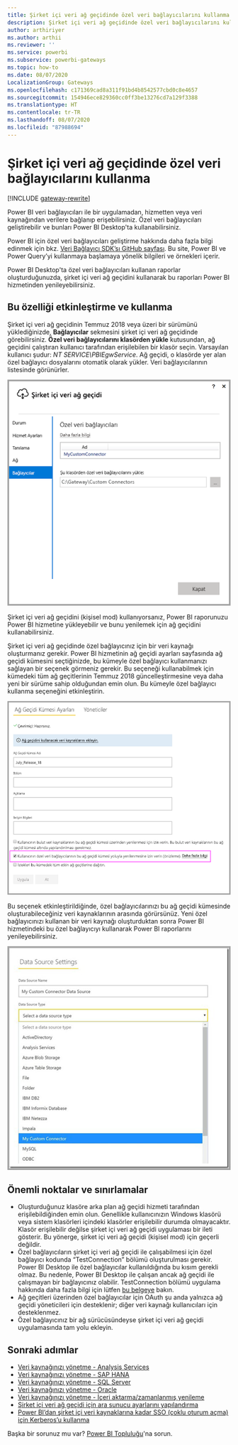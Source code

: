 ```yaml
---
title: Şirket içi veri ağ geçidinde özel veri bağlayıcılarını kullanma
description: Şirket içi veri ağ geçidinde özel veri bağlayıcılarını kullanabilirsiniz.
author: arthiriyer
ms.author: arthii
ms.reviewer: ''
ms.service: powerbi
ms.subservice: powerbi-gateways
ms.topic: how-to
ms.date: 08/07/2020
LocalizationGroup: Gateways
ms.openlocfilehash: c171369cad8a311f91bd4b8542577cbd0c8e4657
ms.sourcegitcommit: 154946ece829360cc0ff3be13276cd7a129f3388
ms.translationtype: HT
ms.contentlocale: tr-TR
ms.lasthandoff: 08/07/2020
ms.locfileid: "87988694"
---
```

# <a name="use-custom-data-connectors-with-the-on-premises-data-gateway"></a>Şirket içi veri ağ geçidinde özel veri bağlayıcılarını kullanma

[!INCLUDE [gateway-rewrite](../includes/gateway-rewrite.md)]

Power BI veri bağlayıcıları ile bir uygulamadan, hizmetten veya veri kaynağından verilere bağlanıp erişebilirsiniz. Özel veri bağlayıcıları geliştirebilir ve bunları Power BI Desktop'ta kullanabilirsiniz.

Power BI için özel veri bağlayıcıları geliştirme hakkında daha fazla bilgi edinmek için bkz. [Veri Bağlayıcı SDK’sı GitHub sayfası](https://aka.ms/dataconnectors). Bu site, Power BI ve Power Query’yi kullanmaya başlamaya yönelik bilgileri ve örnekleri içerir.

Power BI Desktop'ta özel veri bağlayıcıları kullanan raporlar oluşturduğunuzda, şirket içi veri ağ geçidini kullanarak bu raporları Power BI hizmetinden yenileyebilirsiniz.

## <a name="enable-and-use-this-capability"></a>Bu özelliği etkinleştirme ve kullanma

Şirket içi veri ağ geçidinin Temmuz 2018 veya üzeri bir sürümünü yüklediğinizde, **Bağlayıcılar** sekmesini şirket içi veri ağ geçidinde görebilirsiniz. **Özel veri bağlayıcılarını klasörden yükle** kutusundan, ağ geçidini çalıştıran kullanıcı tarafından erişilebilen bir klasör seçin. Varsayılan kullanıcı şudur: *NT SERVICE\PBIEgwService*. Ağ geçidi, o klasörde yer alan özel bağlayıcı dosyalarını otomatik olarak yükler. Veri bağlayıcılarının listesinde görünürler.

![Özel veri bağlayıcıları](media/service-gateway-custom-connectors/gateway-onprem-customconnector1.png)

Şirket içi veri ağ geçidini (kişisel mod) kullanıyorsanız, Power BI raporunuzu Power BI hizmetine yükleyebilir ve bunu yenilemek için ağ geçidini kullanabilirsiniz.

Şirket içi veri ağ geçidinde özel bağlayıcınız için bir veri kaynağı oluşturmanız gerekir. Power BI hizmetinin ağ geçidi ayarları sayfasında ağ geçidi kümesini seçtiğinizde, bu kümeyle özel bağlayıcı kullanmanızı sağlayan bir seçenek görmeniz gerekir. Bu seçeneği kullanabilmek için kümedeki tüm ağ geçitlerinin Temmuz 2018 güncelleştirmesine veya daha yeni bir sürüme sahip olduğundan emin olun. Bu kümeyle özel bağlayıcı kullanma seçeneğini etkinleştirin.

![Ağ Geçidi Kümesi Ayarları sayfası](media/service-gateway-custom-connectors/gateway-onprem-customconnector2.png)

Bu seçenek etkinleştirildiğinde, özel bağlayıcılarınızı bu ağ geçidi kümesinde oluşturabileceğiniz veri kaynaklarının arasında görürsünüz. Yeni özel bağlayıcınızı kullanan bir veri kaynağı oluşturduktan sonra Power BI hizmetindeki bu özel bağlayıcıyı kullanarak Power BI raporlarını yenileyebilirsiniz.

![Veri Kaynağı Ayarları sayfası](media/service-gateway-custom-connectors/gateway-onprem-customconnector3.png)

## <a name="considerations-and-limitations"></a>Önemli noktalar ve sınırlamalar

* Oluşturduğunuz klasöre arka plan ağ geçidi hizmeti tarafından erişilebildiğinden emin olun. Genellikle kullanıcınızın Windows klasörü veya sistem klasörleri içindeki klasörler erişilebilir durumda olmayacaktır. Klasör erişilebilir değilse şirket içi veri ağ geçidi uygulaması bir ileti gösterir. Bu yönerge, şirket içi veri ağ geçidi (kişisel mod) için geçerli değildir.
* Özel bağlayıcıların şirket içi veri ağ geçidi ile çalışabilmesi için özel bağlayıcı kodunda “TestConnection” bölümü oluşturulması gerekir. Power BI Desktop ile özel bağlayıcılar kullanıldığında bu kısım gerekli olmaz. Bu nedenle, Power BI Desktop ile çalışan ancak ağ geçidi ile çalışmayan bir bağlayıcınız olabilir. TestConnection bölümü uygulama hakkında daha fazla bilgi için lütfen [bu belgeye](https://github.com/Microsoft/DataConnectors/blob/master/docs/m-extensions.md#implementing-testconnection-for-gateway-support) bakın.
* Ağ geçitleri üzerinden özel bağlayıcılar için OAuth şu anda yalnızca ağ geçidi yöneticileri için desteklenir; diğer veri kaynağı kullanıcıları için desteklenmez.
* Özel bağlayıcınız bir ağ sürücüsündeyse şirket içi veri ağ geçidi uygulamasında tam yolu ekleyin.

## <a name="next-steps"></a>Sonraki adımlar

* [Veri kaynağınızı yönetme - Analysis Services](service-gateway-enterprise-manage-ssas.md)  
* [Veri kaynağınızı yönetme - SAP HANA](service-gateway-enterprise-manage-sap.md)  
* [Veri kaynağınızı yönetme - SQL Server](service-gateway-enterprise-manage-sql.md)  
* [Veri kaynağınızı yönetme - Oracle](service-gateway-onprem-manage-oracle.md)  
* [Veri kaynağınızı yönetme - İçeri aktarma/zamanlanmış yenileme](service-gateway-enterprise-manage-scheduled-refresh.md)
* [Şirket içi veri ağ geçidi için ara sunucu ayarlarını yapılandırma](/data-integration/gateway/service-gateway-proxy)
* [Power BI’dan şirket içi veri kaynaklarına kadar SSO (çoklu oturum açma) için Kerberos’u kullanma](service-gateway-sso-kerberos.md)  

Başka bir sorunuz mu var? [Power BI Topluluğu](https://community.powerbi.com/)'na sorun.
